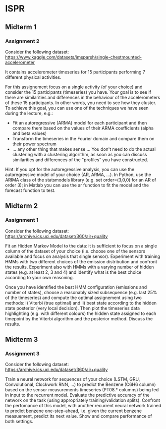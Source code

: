 # ISPR

## Midterm 1

### Assignment 2

Consider the following dataset: https://www.kaggle.com/datasets/imsparsh/single-chestmounted-accelerometer

It contains accelerometer timeseries for 15 participants performing 7 different physical activities.

For this assignement focus on a single activity (of your choice) and consider the 15 participants (timeseries) you have. Your goal is to see if there are similarities and differences in the behaviour of the accelerometers of these 15 participants. In other words, you need to see how they cluster. To achieve this goal,  you can use one of the techniques we have seen during the lecture, e.g.:
- Fit an autoregressive (ARMA) model for each participant and then compare them based on the values of their ARMA coefficients (alpha and beta values)
- Transform the timeseries in the Fourier domain and compare them on their power spectrum
- ... any other thing that makes sense ...
You don't need to do the actual clustering with a clustering algorithm, as soon as you can discuss similarities and differences of the "profiles" you have constructed.

Hint: If you opt for the autoregressive analysis, you can use the autoregressive model of your choice (AR, ARMA, ...). In Python, use the ARIMA class of the statsmodels library (e.g. set order=(3,0,0) for an AR of order 3); in Matlab you can use the ar function to fit the model and the forecast function to test.

## Midterm 2

### Assignment 1

Consider the following dataset: https://archive.ics.uci.edu/dataset/360/air+quality

Fit an Hidden Markov Model to the data: it is sufficient to focus on a single column of the dataset of your choice (i.e. choose one of the sensors available and focus on analysis that single sensor). Experiment with training  HMMs with two different choices of the emission distribution and confront the results.  Experiment also with HMMs with a varying number of hidden states (e.g. at least 2, 3 and 4) and identify what is the best choice according to your own reasoning. 

Once you have identified the best HMM configuration (emissions and number of states), choose a reasonably sized subsequence (e.g. last 25% of the timeseries) and compute the optimal assignement using two methods: i) Viterbi (true optimal) and ii) best state according to the hidden state posterior (very local decision). Then plot the timeseries data highlighting (e.g. with different colours) the hidden state assigned to each timepoint by the Viterbi algorithm and the posterior method.  Discuss the results.

## Midterm 3

### Assignment 3

Consider the following dataset: https://archive.ics.uci.edu/dataset/360/air+quality

Train a neural network for sequences of your choice (LSTM, GRU, Convolutional, Clockwork RNN, ...) to predict the Benzene (C6H6 column) based on the sensor measurements timeseries (PT08.* columns) being fed in input to the recurrent model. Evaluate the predictive accuracy of the network on the task (using appropriately training/validation splits).  Confront the perfomance of this model, with another recurrent neural network trained to predict benzene one-step-ahead, i.e. given the current benzene measuement, predict its next value.
Show and compare performance of both settings.
